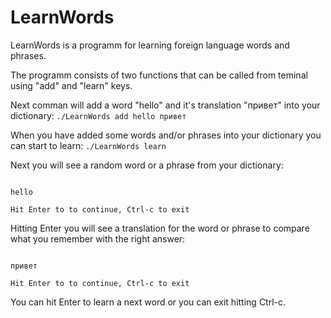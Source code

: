 # LearnWords

LearnWords is a programm for learning foreign language words and phrases.

The programm consists of two functions that can be called from teminal using "add" and "learn" keys.

Next comman will add a word "hello" and it's translation "привет" into your dictionary:
```./LearnWords add hello привет```

When you have added some words and/or phrases into your dictionary you can start to learn:
```./LearnWords learn```

Next you will see a random word or a phrase from your dictionary:
```

hello

Hit Enter to to continue, Ctrl-c to exit
```

Hitting Enter you will see a translation for the word or phrase to compare what you remember with the right answer:
```

привет

Hit Enter to to continue, Ctrl-c to exit
```

You can hit Enter to learn a next word or you can exit hitting Ctrl-c.


